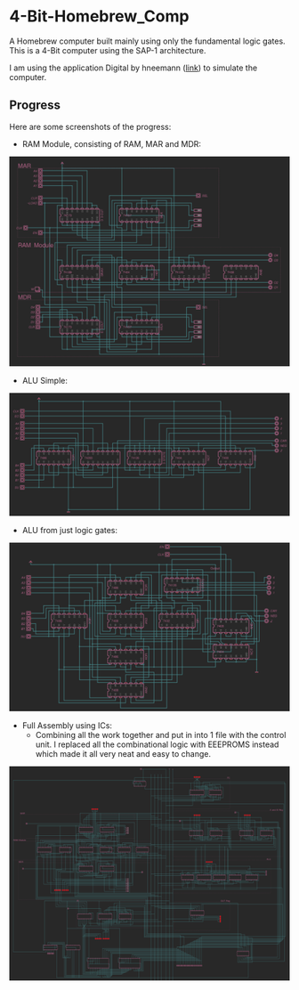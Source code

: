 # 4-Bit-Homebrew_Comp
A Homebrew computer built mainly using only the fundamental logic gates. This is a 4-Bit computer using the SAP-1 architecture.

I am using the application Digital by hneemann ([link](https://github.com/hneemann/Digital)) to simulate the computer.

## Progress
Here are some screenshots of the progress:

- RAM Module, consisting of RAM, MAR and MDR:

![Github Image](src/RAM_Module_IC.png)

- ALU Simple:

![Github Image](src/ALU_IC_Simple.png)

- ALU from just logic gates:

![Github Image](src/ALU_IC.png)

- Full Assembly using ICs:
    - Combining all the work together and put in into 1 file with the control unit. I replaced all the combinational logic with EEEPROMS instead which made it all very neat and easy to change.

![Github Image](src/Full_Assembly_IC.png) 


